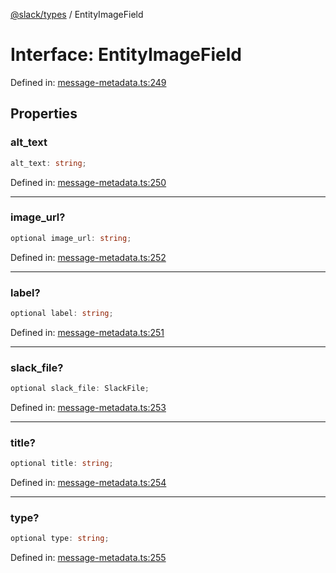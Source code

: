 [@slack/types](../index.md) / EntityImageField

# Interface: EntityImageField

Defined in: [message-metadata.ts:249](https://github.com/slackapi/node-slack-sdk/blob/main/packages/types/src/message-metadata.ts#L249)

## Properties

### alt\_text

```ts
alt_text: string;
```

Defined in: [message-metadata.ts:250](https://github.com/slackapi/node-slack-sdk/blob/main/packages/types/src/message-metadata.ts#L250)

***

### image\_url?

```ts
optional image_url: string;
```

Defined in: [message-metadata.ts:252](https://github.com/slackapi/node-slack-sdk/blob/main/packages/types/src/message-metadata.ts#L252)

***

### label?

```ts
optional label: string;
```

Defined in: [message-metadata.ts:251](https://github.com/slackapi/node-slack-sdk/blob/main/packages/types/src/message-metadata.ts#L251)

***

### slack\_file?

```ts
optional slack_file: SlackFile;
```

Defined in: [message-metadata.ts:253](https://github.com/slackapi/node-slack-sdk/blob/main/packages/types/src/message-metadata.ts#L253)

***

### title?

```ts
optional title: string;
```

Defined in: [message-metadata.ts:254](https://github.com/slackapi/node-slack-sdk/blob/main/packages/types/src/message-metadata.ts#L254)

***

### type?

```ts
optional type: string;
```

Defined in: [message-metadata.ts:255](https://github.com/slackapi/node-slack-sdk/blob/main/packages/types/src/message-metadata.ts#L255)
